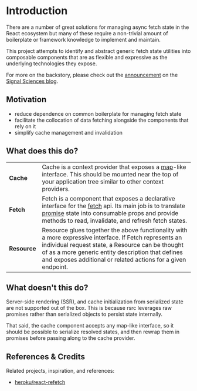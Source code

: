 # Introduction

There are a number of great solutions for managing async fetch state in the
React ecosystem but many of these require a non-trivial amount of boilerplate
or framework knowledge to implement and maintain.

This project attempts to identify and abstract generic fetch state utilities
into composable components that are as flexible and expressive as the underlying
technologies they expose.

For more on the backstory, please check out the
[announcement](https://building.signalsciences.com/rsrc) on the
[Signal Sciences blog](https://building.signalsciences.com/).

## Motivation

- reduce dependence on common boilerplate for managing fetch state
- facilitate the collocation of data fetching alongside the components that
  rely on it
- simplify cache management and invalidation

## What does this do?

|              |                                                                                                                                                                                                                                                                                                                                                                            |
| ------------ | -------------------------------------------------------------------------------------------------------------------------------------------------------------------------------------------------------------------------------------------------------------------------------------------------------------------------------------------------------------------------- |
| **Cache**    | Cache is a context provider that exposes a [map](https://developer.mozilla.org/en-US/docs/Web/JavaScript/Reference/Global_Objects/Map)-like interface. This should be mounted near the top of your application tree similar to other context providers.                                                                                                                    |
| **Fetch**    | Fetch is a component that exposes a declarative interface for the [fetch](https://developer.mozilla.org/en-US/docs/Web/API/Fetch_API) api. Its main job is to translate [promise](https://developer.mozilla.org/en-US/docs/Web/JavaScript/Reference/Global_Objects/Promise) state into consumable props and provide methods to read, invalidate, and refresh fetch states. |
| **Resource** | Resource glues together the above functionality with a more expressive interface. If Fetch represents an individual request state, a Resource can be thought of as a more generic entity description that defines and exposes additional or related actions for a given endpoint.                                                                                          |

## What doesn't this do?

Server-side rendering (SSR), and cache initialization from serialized state are
not supported out of the box. This is because rsrc leverages raw promises rather
than serialized objects to persist state internally.

That said, the cache component accepts any map-like interface, so it should be
possible to serialize resolved states, and then rewrap them in promises before
passing along to the cache provider.

## References & Credits

Related projects, inspiration, and references:

- [heroku/react-refetch](https://github.com/heroku/react-refetch)
